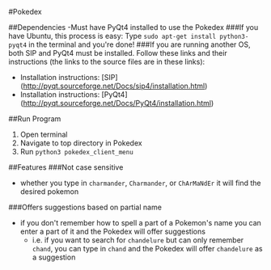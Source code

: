#Pokedex

##Dependencies
  -Must have PyQt4 installed to use the Pokedex
###If you have Ubuntu, this process is easy:
Type `sudo apt-get install python3-pyqt4` in the terminal and you're done!
###If you are running another OS, both SIP and PyQt4 must be installed.
Follow these links and their instructions (the links to the source files are in these links):
  - Installation instructions: [SIP] (http://pyqt.sourceforge.net/Docs/sip4/installation.html)
  - Installation instructions: [PyQt4] (http://pyqt.sourceforge.net/Docs/PyQt4/installation.html)
  
##Run Program
1. Open terminal
2. Navigate to top directory in Pokedex
3. Run `python3 pokedex_client_menu`


##Features
###Not case sensitive
  - whether you type in `charmander`, `Charmander`, or `ChArMaNdEr` it will find the desired pokemon

###Offers suggestions based on partial name
  - if you don't remember how to spell a part of a Pokemon's name you can enter a part of it and the Pokedex will offer suggestions
    - i.e. if you want to search for `chandelure` but can only remember `chand`, you can type in `chand` and the Pokedex will offer `chandelure` as a suggestion
